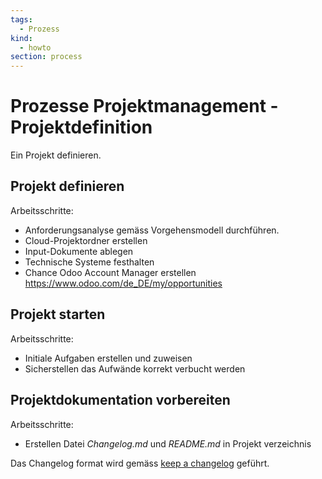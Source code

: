 ```yaml
---
tags:
  - Prozess
kind:
  - howto
section: process
---
```

# Prozesse Projektmanagement - Projektdefinition
Ein Projekt definieren.

## Projekt definieren

Arbeitsschritte:
* Anforderungsanalyse gemäss Vorgehensmodell durchführen.
* Cloud-Projektordner erstellen
* Input-Dokumente ablegen
* Technische Systeme festhalten
* Chance Odoo Account Manager erstellen https://www.odoo.com/de_DE/my/opportunities

## Projekt starten

Arbeitsschritte:
* Initiale Aufgaben erstellen und zuweisen
* Sicherstellen das Aufwände korrekt verbucht werden

## Projektdokumentation vorbereiten

Arbeitsschritte:
* Erstellen Datei *Changelog.md* und *README.md* in Projekt verzeichnis

Das Changelog format wird gemäss [keep a changelog](https://keepachangelog.com/en/1.0.0/) geführt.